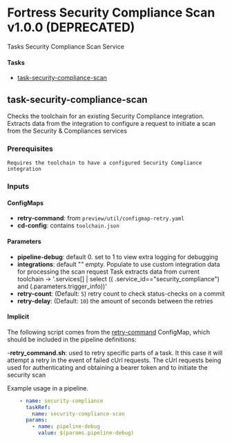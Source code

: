 # Fortress Security Compliance Scan v1.0.0 (DEPRECATED)
Tasks Security Compliance Scan Service

#### Tasks

- [task-security-compliance-scan](#task-security-compliance-scan)

## task-security-compliance-scan
Checks the toolchain for an existing Security Compliance integration. Extracts data from the integration to
configure a request to initiate a scan from the Security & Compliances services

### Prerequisites
    Requires the toolchain to have a configured Security Compliance integration
### Inputs

#### ConfigMaps

- **retry-command**: from `preview/util/configmap-retry.yaml`
- **cd-config**: contains `toolchain.json`

#### Parameters

 - **pipeline-debug**: default 0. set to 1 to view extra logging for debugging
 - **integrations**: default "" empty. Populate to use custom integration data for processing the scan request
                    Task extracts data from current toolchain -> '.services[] | select (( .service_id=="security_compliance") and (.parameters.trigger_info))'
 - **retry-count**: (Default: `5`) retry count to check status-checks on a commit
 - **retry-delay**: (Default: `10`) the amount of seconds between the retries

#### Implicit

The following script comes from the [retry-command](../util/configmap-retry.yaml) ConfigMap, which should be included in the pipeline definitions:

-**retry_command.sh**: used to retry specific parts of a task. It this case it will attempt a retry in the event of failed cUrl requests.
The cUrl requests being used for authenticating and obtaining a bearer token and to initiate the security scan

Example usage in a pipeline.

``` yaml
    - name: security-compliance
      taskRef:
        name: security-compliance-scan
      params:
        - name: pipeline-debug
          value: $(params.pipeline-debug)
```
